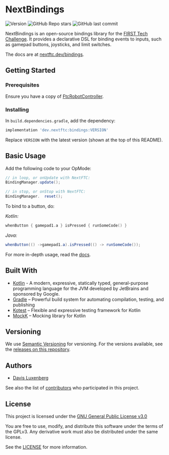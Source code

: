 # NextBindings

![Version](https://img.shields.io/maven-central/v/dev.nextftc/bindings?label=version)
![GitHub Repo stars](https://img.shields.io/github/stars/NextFTC/NextBindings?style=flat)
![GitHub last commit](https://img.shields.io/github/last-commit/NextFTC/NextBindings)

NextBindings is an open-source bindings library for
the [FIRST Tech Challenge](https://www.firstinspires.org/robotics/ftc). It provides a declarative DSL for binding events
to inputs, such as gamepad buttons, joysticks, and limit switches.

The docs are at [nextftc.dev/bindings](https://nextftc.dev/bindings).

## Getting Started

### Prerequisites

Ensure you have a copy of [FtcRobotController](https://github.com/FIRST-Tech-Challenge/FtcRobotController).

### Installing

In `build.dependencies.gradle`, add the dependency:

```groovy
implementation 'dev.nextftc:bindings:VERSION'
```

Replace `VERSION` with the latest version (shown at the top of this README).

## Basic Usage

Add the following code to your OpMode:

```java
// in loop, or onUpdate with NextFTC:
BindingManager.update();

// in stop, or onStop with NextFTC:
BindingManager.  reset();
```

To bind to a button, do:

*Kotlin:*

```kotlin
whenButton { gamepad1.a } isPressed { runSomeCode() }
```

*Java:*

```java
whenButton(() ->gamepad1.a).isPressed(() -> runSomeCode());
```

For more in-depth usage, read the [docs](https://nextftc.dev/bindings).

## Built With

- [Kotlin](https://kotlinlang.org/) - A modern, expressive, statically typed, general-purpose programming language for
  the JVM developed by JetBrains and sponsored by Google.
- [Gradle](https://gradle.org/) – Powerful build system for automating compilation, testing, and publishing
- [Kotest](https://kotest.io/) – Flexible and expressive testing framework for Kotlin
- [MockK](https://mockk.io/) – Mocking library for Kotlin

[//]: # (Uncomment the following once CONTRIBUTING.md is written.)


[//]: # (## Contributing)

[//]: # (Please read [CONTRIBUTING.md]&#40;CONTRIBUTING.md&#41; for details on our code)

[//]: # (of conduct, and the process for submitting pull requests to us.)

## Versioning

We use [Semantic Versioning](http://semver.org/) for versioning. For the versions available, see the [releases on this
repository](https://github.com/NextFTC/NextBindings/releases).

## Authors

- [Davis Luxenberg](https://github.com/beepbot99)

See also the list of
[contributors](https://github.com/NextFTC/NextBindings/contributors)
who participated in this project.

## License

This project is licensed under the [GNU General Public License v3.0](https://www.gnu.org/licenses/gpl-3.0.html)

You are free to use, modify, and distribute this software under the terms of the GPLv3. Any derivative work must also be
distributed under the same license.

See the [LICENSE](LICENSE) for more information.
